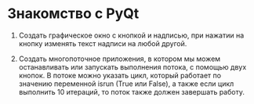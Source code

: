 # Знакомство с PyQt

1. Создать графическое окно с кнопкой и надписью, при нажатии на кнопку изменять текст надписи на любой другой.

2. Создать многопоточное приложения, в котором мы можем останавливать или запускать выполнения потока, с помощью двух кнопок. В потоке можно указать цикл, который работает по значению переменной isrun (True или False), а также если цикл выполнить 10 итераций, то поток также должен завершать работу.

